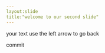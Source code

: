 ```yaml
---
layout:slide
title:"welcome to our second slide"
---
```


your text
use the left arrow to go back

commit
